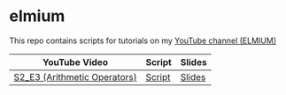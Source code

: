 # elmium
This repo contains scripts for tutorials on my [YouTube channel (ELMIUM)](https://www.youtube.com/@elmium)


| YouTube Video | Script | Slides |
| --- | --- | --- |
| [S2_E3 (Arithmetic Operators)](https://youtu.be/mPllukGEiDE?si=sWQ4z36fNXyl5abH) | [Script](https://github.com/bioinfmatters/elmium/blob/main/S2_E3%20(Arithmetic%20Operators).R) | [Slides](https://drive.google.com/file/d/1wMt1kq9eg2jsTg3W2QyWHXpMW7q5377W/view?usp=drive_link) | 
